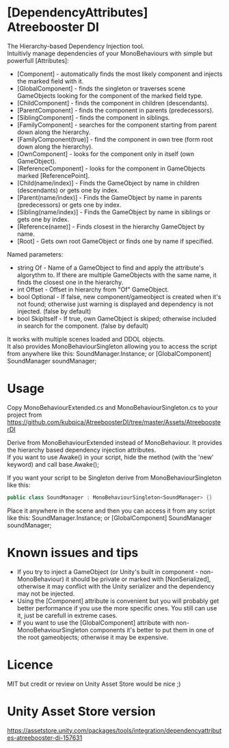 # [DependencyAttributes] Atreebooster DI
The Hierarchy-based Dependency Injection tool.  
Intuitivly manage dependencies of your MonoBehaviours with simple but powerfull [Attributes]:  
 - [Component] - automatically finds the most likely component and injects the marked field with it.  
 - [GlobalComponent] - finds the singleton or traverses scene GameObjects looking for the component of the marked field type.  
 - [ChildComponent] - finds the component in children (descendants).  
 - [ParentComponent] - finds the component in parents (predecessors).  
 - [SiblingComponent] - finds the component in siblings.  
 - [FamilyComponent] - searches for the component starting from parent down along the hierarchy.  
 - [FamilyComponent(true)] - find the component in own tree (form root down along the hierarchy).  
 - [OwnComponent] - looks for the component only in itself (own GameObject).  
 - [ReferenceComponent] - looks for the component in GameObjects marked [ReferencePoint].  
 - [Child(name/index)] - Finds the GameObject by name in children (descendants) or gets one by index.  
 - [Parent(name/index)] - Finds the GameObject by name in parents (predecessors) or gets one by index.  
 - [Sibling(name/index)] - Finds the GameObject by name in siblings or gets one by index.  
 - [Reference(name)] - Finds closest in the hierarchy GameObject by name.  
 - [Root] - Gets own root GameObject or finds one by name if specified.  
  
Named parameters:  
 - string Of - Name of a GameObject to find and apply the attribute's algorythm to. If there are multiple GameObjects with the same name, it finds the closest one in the hierarchy.  
 - int Offset - Offset in hierarchy from "Of" GameObject.  
 - bool Optional - If false, new component/gameobject is created when it's not found; otherwise just warning is displayed and dependency is not injected. (false by default)  
 - bool SkipItself - If true, own GameObject is skiped; otherwise included in search for the component. (false by default)
  
It works with multiple scenes loaded and DDOL objects.  
It also provides MonoBehaviourSingleton allowing you to access the script from anywhere like this: SoundManager.Instance; or [GlobalComponent] SoundManager soundManager;  

# Usage
Copy MonoBehaviourExtended.cs and MonoBehaviourSingleton.cs to your project from https://github.com/kubpica/AtreeboosterDI/tree/master/Assets/AtreeboosterDI

Derive from MonoBehaviourExtended instead of MonoBehaviour. It provides the hierarchy based dependency injection attributes.  
If you want to use Awake() in your script, hide the method (with the 'new' keyword) and call base.Awake();  
  
If you want your script to be Singleton derive from MonoBehaviourSingleton<T> like this:  
 ```c#
public class SoundManager : MonoBehaviourSingleton<SoundManager> {}  
 ```
Place it anywhere in the scene and then you can access it from any script like this: SoundManager.Instance; or [GlobalComponent] SoundManager soundManager;  

# Known issues and tips
 - If you try to inject a GameObject (or Unity's built in component - non-MonoBehaviour) it should be private or marked with [NonSerialized], otherwise it may conflict with the Unity serializer and the dependency may not be injected.
 - Using the [Component] attribute is convenient but you will probably get better performance if you use the more specific ones. You still can use it, just be carefull in extreme cases.
 - If you want to use the [GlobalComponent] attribute with non-MonoBehaviourSingleton<T> components it's better to put them in one of the root gameobjects; otherwise it may be expensive.

# Licence
MIT but credit or review on Unity Asset Store would be nice ;)

# Unity Asset Store version
https://assetstore.unity.com/packages/tools/integration/dependencyattributes-atreebooster-di-157631
